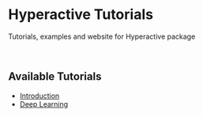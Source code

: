 # Hyperactive Tutorials
Tutorials, examples and website for Hyperactive package

<br>

## Available Tutorials

- [Introduction](https://nbviewer.org/github/SimonBlanke/hyperactive-tutorial/blob/main/notebooks/hyperactive_tutorial.ipynb)
- [Deep Learning](https://nbviewer.org/github/SimonBlanke/hyperactive-tutorial/blob/main/notebooks/Optimization%20Strategies%20for%20Deep%20Learning.ipynb)
